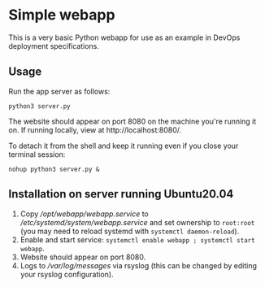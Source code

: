 # Simple webapp

This is a very basic Python webapp for use as an example in DevOps deployment specifications.

## Usage

Run the app server as follows:

`python3 server.py`

The website should appear on port 8080 on the machine you're running it on. If running locally, view at http://localhost:8080/.

To detach it from the shell and keep it running even if you close your terminal session:

`nohup python3 server.py &`

## Installation on server running Ubuntu20.04

1. Copy _/opt/webapp/webapp.service_ to _/etc/systemd/system/webapp.service_ and set ownership to `root:root` (you may need to reload systemd with `systemctl daemon-reload`).
1. Enable and start service: `systemctl enable webapp ; systemctl start webapp`.
1. Website should appear on port 8080.
1. Logs to _/var/log/messages_ via rsyslog (this can be changed by editing your rsyslog configuration).
